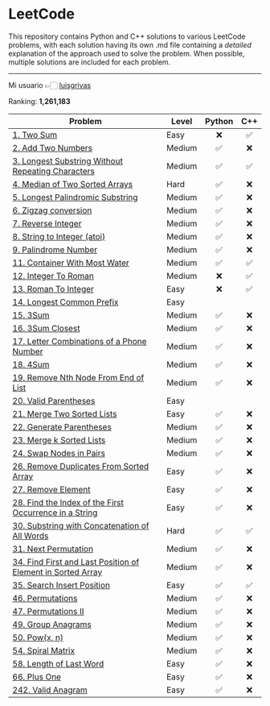 # LeetCode
This repository contains Python and C++ solutions to various LeetCode problems, with each solution having its own .md file containing a *detailed* explanation of the approach used to solve the problem. When possible, multiple solutions are included for each problem.

----

Mi usuario 👉🏻 [luisgrivas](https://leetcode.com/luisgrivas/)

Ranking: **1,261,183**

| Problem    | Level | Python | C++ |
| ---- | ---- | :----: | :----: |
| [1. Two Sum](problems/problem1.md)  | Easy      | :x:| ✅| 
| [2. Add Two Numbers](problems/problem2.md) | Medium | :white_check_mark: | :x: |
| [3. Longest Substring Without Repeating Characters](problems/problem3.md) | Medium | :white_check_mark: | :white_check_mark:|
| [4. Median of Two Sorted Arrays](problems/problem4.md) | Hard | ✅ | ❌ |
| [5. Longest Palindromic Substring](problems/problem5.md) | Medium | ✅ | ❌ |
| [6. Zigzag conversion](problems/problem6.md) | Medium | ✅ | :x: |
| [7. Reverse Integer](problems/problem7.md) | Medium | ✅ | :x: |
| [8. String to Integer (atoi)](problems/problem8.md) | Medium | :white_check_mark: | :x: |
| [9. Palindrome Number](problems/problem9.md) | Medium | ✅ |:x: |
| [11. Container With Most Water](problems/problem11.md) | Medium | :white_check_mark: | :white_check_mark: |
| [12. Integer To Roman](problems/problem12.md) | Medium | :x: | :white_check_mark: |
| [13. Roman To Integer](problems/problem13.md) | Easy |:x: | :white_check_mark: |
| [14. Longest Common Prefix](problems/problem14.md) | Easy | |
| [15. 3Sum](problems/problem15.md) | Medium | :white_check_mark: | :x: |
| [16. 3Sum Closest](problems/problem16.md) | Medium | :white_check_mark: | :x: |
| [17. Letter Combinations of a Phone Number](problems/problem17.md) | Medium | :white_check_mark: | :x: |
| [18. 4Sum](problems/problem18.md) | Medium | :white_check_mark: | :x: |
| [19. Remove Nth Node From End of List](problems/problem19.md) | Medium | :white_check_mark: | :x: |
| [20. Valid Parentheses](problems/problem20.md) | Easy | |
| [21. Merge Two Sorted Lists](problems/problem21.md) | Easy | :white_check_mark: | :x: |
| [22. Generate Parentheses](problems/problem22.md) | Medium | ✅ | :x: |
| [23. Merge k Sorted Lists](problems/problem23.md) | Medium | :white_check_mark: | :x: |
| [24. Swap Nodes in Pairs](problems/problem24.md) | Medium | :white_check_mark: | :x: |
| [26. Remove Duplicates From Sorted Array](problems/problem26.md) | Easy | ✅ | :x:| 
| [27. Remove Element](problems/problem27.md) | Easy | ✅ | :x: | 
| [28. Find the Index of the First Occurrence in a String](problems/problem28.md) | Easy | :white_check_mark: | :x: |
| [30. Substring with Concatenation of All Words](problems/problem30.md) | Hard | :white_check_mark: | ✅ |
| [31. Next Permutation](problems/problem31.md) | Medium | :white_check_mark: | :x: |
| [34. Find First and Last Position of Element in Sorted Array](problems/problem34.md) | Medium | :white_check_mark: | :x: |
| [35. Search Insert Position](problems/problem35.md) | Easy | :white_check_mark: | :white_check_mark: |
| [46. Permutations](problems/problem46.md) | Medium | :white_check_mark: | :x: |
| [47. Permutations II](problems/problem47.md) | Medium | :white_check_mark: | :x: |
| [49. Group Anagrams](problems/problem49.md) | Medium | :white_check_mark: | :x: |
| [50. Pow(x, n)](problems/problem50.md) | Medium | :white_check_mark: | :x: |
| [54. Spiral Matrix]() | Medium | ✅  | :x: |
| [58. Length of Last Word](problems/problem58.md) | Easy | :white_check_mark: | :x: |
| [66. Plus One](problems/problem66.md) | Easy | :white_check_mark: | :x: |
| [242. Valid Anagram](problems/problem242.md) | Easy | :white_check_mark: | :x: |
